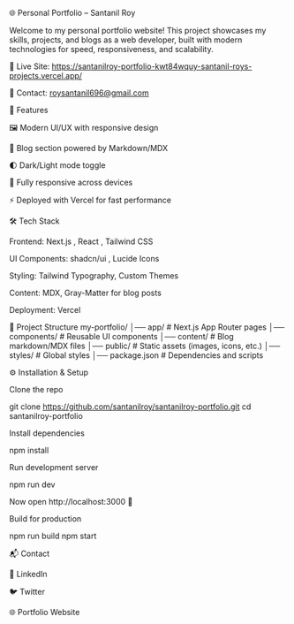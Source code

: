 🌐 Personal Portfolio – Santanil Roy

Welcome to my personal portfolio website!
This project showcases my skills, projects, and blogs as a web developer, built with modern technologies for speed, responsiveness, and scalability.

🔗 Live Site: https://santanilroy-portfolio-kwt84wquy-santanil-roys-projects.vercel.app/

📧 Contact: roysantanil696@gmail.com

🚀 Features

🖼️ Modern UI/UX with responsive design

📝 Blog section powered by Markdown/MDX

🌓 Dark/Light mode toggle

📱 Fully responsive across devices

⚡ Deployed with Vercel for fast performance

🛠️ Tech Stack

Frontend: Next.js
, React
, Tailwind CSS

UI Components: shadcn/ui
, Lucide Icons

Styling: Tailwind Typography, Custom Themes

Content: MDX, Gray-Matter for blog posts

Deployment: Vercel

📂 Project Structure
my-portfolio/
│── app/             # Next.js App Router pages
│── components/      # Reusable UI components
│── content/         # Blog markdown/MDX files
│── public/          # Static assets (images, icons, etc.)
│── styles/          # Global styles
│── package.json     # Dependencies and scripts

⚙️ Installation & Setup

Clone the repo

git clone https://github.com/santanilroy/santanilroy-portfolio.git
cd santanilroy-portfolio


Install dependencies

npm install


Run development server

npm run dev


Now open http://localhost:3000
 🚀

Build for production

npm run build
npm start


📬 Contact

💼 LinkedIn

🐦 Twitter

🌐 Portfolio Website
